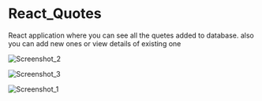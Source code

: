 # React_Quotes

React application where you can see all the quetes added to database. also you can add new ones or view details of existing one

![Screenshot_2](https://user-images.githubusercontent.com/73250262/160132001-75e0a560-ac1a-42a1-b397-784d66f2e113.jpg)

![Screenshot_3](https://user-images.githubusercontent.com/73250262/160132020-5027718a-9cfd-40f7-8287-c877043c8c03.jpg)

![Screenshot_1](https://user-images.githubusercontent.com/73250262/160132036-9e129b8d-8730-492d-9169-e18390d11339.jpg)


